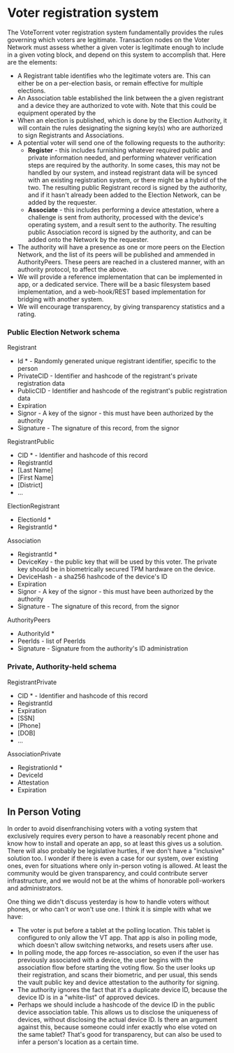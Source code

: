 # Voter registration system

The VoteTorrent voter registration system fundamentally provides the rules governing which voters are legitimate.  Transaction nodes on the Voter Network must assess whether a given voter is legitimate enough to include in a given voting block, and depend on this system to accomplish that.  Here are the elements:
* A Registrant table identifies who the legitimate voters are.  This can either be on a per-election basis, or remain effective for multiple elections.
* An Association table established the link between the a given registrant and a device they are authorized to vote with.  Note that this could be equipment operated by the 
* When an election is published, which is done by the Election Authority, it will contain the rules designating the signing key(s) who are authorized to sign Registrants and Associations.
* A potential voter will send one of the following requests to the authority:
  * **Register** - this includes furnishing whatever required public and private information needed, and performing whatever verification steps are required by the authority.  In some cases, this may not be handled by our system, and instead registrant data will be synced with an existing registration system, or there might be a hybrid of the two.  The resulting public Registrant record is signed by the authority, and if it hasn't already been added to the Election Network, can be added by the requester.
  * **Associate** - this includes performing a device attestation, where a challenge is sent from authority, processed with the device's operating system, and a result sent to the authority.  The resulting public Association record is signed by the authority, and can be added onto the Network by the requester.
* The authority will have a presence as one or more peers on the Election Network, and the list of its peers will be published and ammended in AuthorityPeers.  These peers are reached in a clustered manner, with an authority protocol, to affect the above.
* We will provide a reference implementation that can be implemented in app, or a dedicated service.  There will be a basic filesystem based implementation, and a web-hook/REST based implementation for bridging with another system.
* We will encourage transparency, by giving transparency statistics and a rating.

### Public Election Network schema

Registrant
* Id * - Randomly generated unique registrant identifier, specific to the person
* PrivateCID - Identifier and hashcode of the registrant's private registration data
* PublicCID - Identifier and hashcode of the registrant's public registration data
* Expiration
* Signor - A key of the signor - this must have been authorized by the authority
* Signature - The signature of this record, from the signor

RegistrantPublic
* CID * - Identifier and hashcode of this record
* RegistrantId
* [Last Name]
* [First Name]
* [District]
* ...

ElectionRegistrant
* ElectionId *
* RegistrantId *

Association
* RegistrantId *
* DeviceKey - the public key that will be used by this voter.  The private key should be in biometrically secured TPM hardware on the device.
* DeviceHash - a sha256 hashcode of the device's ID
* Expiration
* Signor - A key of the signor - this must have been authorized by the authority
* Signature - The signature of this record, from the signor

AuthorityPeers
* AuthorityId *
* PeerIds - list of PeerIds
* Signature - Signature from the authority's ID administration

### Private, Authority-held schema

RegistrantPrivate
* CID * - Identifier and hashcode of this record
* RegistrantId
* Expiration
* [SSN]
* [Phone]
* [DOB]
* ...

AssociationPrivate
* RegistrationId *
* DeviceId
* Attestation
* Expiration


## In Person Voting

In order to avoid disenfranchising voters with a voting system that exclusively requires every person to have a reasonably recent phone and know how to install and operate an app, so at least this gives us a solution.  There will also probably be legislative hurtles, if we don't have a "inclusive" solution too.  I wonder if there is even a case for our system, over existing ones, even for situations where only in-person voting is allowed.  At least the community would be given transparency, and could contribute server infrastructure, and we would not be at the whims of honorable poll-workers and administrators.

One thing we didn't discuss yesterday is how to handle voters without phones, or who can't or won't use one.  I think it is simple with what we have:
* The voter is put before a tablet at the polling location.  This tablet is configured to only allow the VT app.  That app is also in polling mode, which doesn't allow switching networks, and resets users after use.
* In polling mode, the app forces re-association, so even if the user has previously associated with a device, the user begins with the association flow before starting the voting flow.  So the user looks up their registration, and scans their biometric, and  per usual, this sends the vault public key and device attestation to the authority for signing.
* The authority ignores the fact that it's a duplicate device ID, because the device ID is in a "white-list" of approved devices.
* Perhaps we should include a hashcode of the device ID in the public device association table.  This allows us to disclose the uniqueness of devices, without disclosing the actual device ID.  Is there an argument against this, because someone could infer exactly who else voted on the same tablet?  That's good for transparency, but can also be used to infer a person's location as a certain time.
